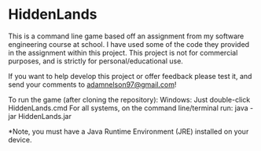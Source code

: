 # HiddenLands
This is a command line game based off an assignment from my software engineering course at school.
I have used some of the code they provided in the assignment within this project.
This project is not for commercial purposes, and is strictly for personal/educational use.

If you want to help develop this project or offer feedback please test it, and send your comments
to adamnelson97@gmail.com!

To run the game (after cloning the repository):
Windows: Just double-click HiddenLands.cmd
For all systems, on the command line/terminal run: java -jar HiddenLands.jar

*Note, you must have a Java Runtime Environment (JRE) installed on your device.
